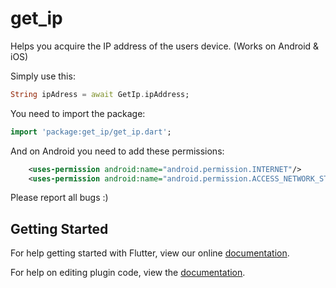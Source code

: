 # get_ip

Helps you acquire the IP address of the users device. (Works on Android & iOS)

Simply use this:

```dart
String ipAdress = await GetIp.ipAddress;
```

You need to import the package:

```dart
import 'package:get_ip/get_ip.dart';
```

And on Android you need to add these permissions:

```xml
    <uses-permission android:name="android.permission.INTERNET"/>
    <uses-permission android:name="android.permission.ACCESS_NETWORK_STATE" />
```

Please report all bugs :)

## Getting Started

For help getting started with Flutter, view our online
[documentation](https://flutter.io/).

For help on editing plugin code, view the [documentation](https://flutter.io/developing-packages/#edit-plugin-package).
